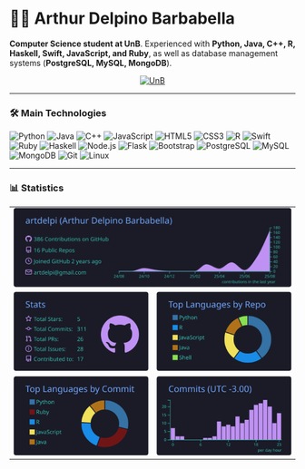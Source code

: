 # 👨‍💻 Arthur Delpino Barbabella

**Computer Science student at UnB**. Experienced with **Python, Java, C++, R, Haskell, Swift, JavaScript, and Ruby**, as well as database management systems (**PostgreSQL, MySQL, MongoDB**).

<p align="center">
  <a href="https://www.unb.br/">
    <img alt="UnB" title="Universidade de Brasília (UnB)"
      src="https://img.shields.io/badge/Universidade%20de%20Bras%C3%ADlia-UnB-1B5E20?style=for-the-badge" />
  </a>
</p>

---

### 🛠️ Main Technologies
<p align="left">
  <img title="Python"    alt="Python"    width="34" src="https://cdn.jsdelivr.net/gh/devicons/devicon@latest/icons/python/python-original.svg"/>
  <img title="Java"      alt="Java"      width="34" src="https://cdn.jsdelivr.net/gh/devicons/devicon@latest/icons/java/java-original.svg"/>
  <img title="C++"       alt="C++"       width="34" src="https://cdn.jsdelivr.net/gh/devicons/devicon@latest/icons/cplusplus/cplusplus-original.svg"/>
  <img title="JavaScript" alt="JavaScript" width="34" src="https://cdn.jsdelivr.net/gh/devicons/devicon@latest/icons/javascript/javascript-original.svg"/>
  <img title="HTML5"     alt="HTML5"     width="34" src="https://cdn.jsdelivr.net/gh/devicons/devicon@latest/icons/html5/html5-original.svg"/>
  <img title="CSS3"      alt="CSS3"      width="34" src="https://cdn.jsdelivr.net/gh/devicons/devicon@latest/icons/css3/css3-original.svg"/>
  <img title="R"         alt="R"         width="34" src="https://cdn.jsdelivr.net/gh/devicons/devicon@latest/icons/r/r-original.svg"/>
  <img title="Swift"     alt="Swift"     width="34" src="https://cdn.jsdelivr.net/gh/devicons/devicon@latest/icons/swift/swift-original.svg"/>
  <img title="Ruby"      alt="Ruby"      width="34" src="https://cdn.jsdelivr.net/gh/devicons/devicon@latest/icons/ruby/ruby-original.svg"/>
  <img title="Haskell"   alt="Haskell"   width="34" src="https://cdn.jsdelivr.net/gh/devicons/devicon@latest/icons/haskell/haskell-original.svg"/>
  <img title="Node.js"   alt="Node.js"   width="34" src="https://cdn.jsdelivr.net/gh/devicons/devicon@latest/icons/nodejs/nodejs-original.svg"/>
  <img title="Flask"     alt="Flask"     width="34" src="https://cdn.jsdelivr.net/gh/devicons/devicon@latest/icons/flask/flask-original.svg"/>
  <img title="Bootstrap" alt="Bootstrap" width="34" src="https://cdn.jsdelivr.net/gh/devicons/devicon@latest/icons/bootstrap/bootstrap-original.svg"/>
  <img title="PostgreSQL" alt="PostgreSQL" width="34" src="https://cdn.jsdelivr.net/gh/devicons/devicon@latest/icons/postgresql/postgresql-original.svg"/>
  <img title="MySQL"     alt="MySQL"     width="34" src="https://cdn.jsdelivr.net/gh/devicons/devicon@latest/icons/mysql/mysql-original.svg"/>
  <img title="MongoDB"   alt="MongoDB"   width="34" src="https://cdn.jsdelivr.net/gh/devicons/devicon@latest/icons/mongodb/mongodb-original.svg"/>
  <img title="Git"       alt="Git"       width="34" src="https://cdn.jsdelivr.net/gh/devicons/devicon@latest/icons/git/git-original.svg"/>
  <img title="Linux"     alt="Linux"     width="34" src="https://cdn.jsdelivr.net/gh/devicons/devicon@latest/icons/linux/linux-original.svg"/>
</p>

---

### 📊 Statistics

<table width="100%">
  <tr>
    <td colspan="2" align="center">
      <img
        src="https://raw.githubusercontent.com/artdelpi/artdelpi/main/profile-summary-card-output/tokyonight/0-profile-details.svg"
        alt="Profile Details"
        width="100%"
      />
    </td>
  </tr>
  <tr>
    <td align="center">
      <img
        src="https://raw.githubusercontent.com/artdelpi/artdelpi/main/profile-summary-card-output/tokyonight/3-stats.svg"
        alt="Stats"
        width="100%"
      />
    </td>
    <td align="center">
      <img
        src="https://raw.githubusercontent.com/artdelpi/artdelpi/main/profile-summary-card-output/tokyonight/1-repos-per-language.svg"
        alt="Repos per Language"
        width="100%"
      />
    </td>
  </tr>
  <tr>
    <td align="center">
      <img
        src="https://raw.githubusercontent.com/artdelpi/artdelpi/main/profile-summary-card-output/tokyonight/2-most-commit-language.svg"
        alt="Most Commit Language"
        width="100%"
      />
    </td>
    <td align="center">
      <img
        src="https://raw.githubusercontent.com/artdelpi/artdelpi/main/profile-summary-card-output/tokyonight/4-productive-time.svg"
        alt="Productive Time"
        width="100%"
      />
    </td>
  </tr>
</table>

